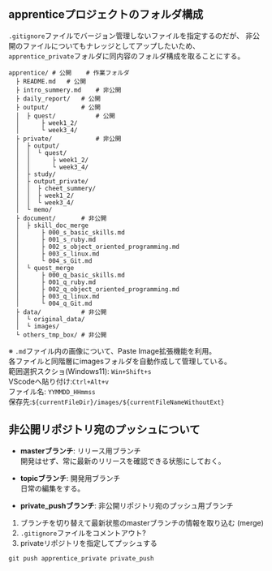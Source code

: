 ## apprenticeプロジェクトのフォルダ構成
`.gitignore`ファイルでバージョン管理しないファイルを指定するのだが、
非公開のファイルについてもナレッジとしてアップしたいため、
`apprentice_private`フォルダに同内容のフォルダ構成を取ることにする。

```
apprentice/	# 公開	# 作業フォルダ
  ├ README.md	# 公開
  ├ intro_summery.md	# 非公開
  ├ daily_report/	# 公開
  ├ output/			# 公開
  │  ├ quest/			# 公開
  │      ├ week1_2/
  │      └ week3_4/
  ├ private/			# 非公開
  │  ├ output/
  │  │  └ quest/
  │  │      ├ week1_2/
  │  │      └ week3_4/
  │  ├ study/
  │  ├ output_private/
  │  │  ├ cheet_summery/
  │  │  ├ week1_2/
  │  │  └ week3_4/
  │  └ memo/
  ├ document/		# 非公開
  │  ├ skill_doc_merge
  │      ├ 000_s_basic_skills.md
  │      ├ 001_s_ruby.md
  │      ├ 002_s_object_oriented_programming.md
  │      ├ 003_s_linux.md
  │      └ 004_s_Git.md
  │  └ quest_merge
  │      ├ 000_q_basic_skills.md
  │      ├ 001_q_ruby.md
  │      ├ 002_q_object_oriented_programming.md
  │      ├ 003_q_linux.md
  │      └ 004_q_Git.md
  ├ data/			# 非公開
  │  └ original_data/
  │  └ images/
  └ others_tmp_box/	# 非公開
```
※ `.md`ファイル内の画像について、Paste Image拡張機能を利用。  
各ファイルと同階層にimagesフォルダを自動作成して管理している。  
範囲選択スクショ(Windows11): `Win+Shift+s`  
VScodeへ貼り付け:`Ctrl+Alt+v`  
ファイル名: `YYMMDD_HHmmss`  
保存先:`${currentFileDir}/images/${currentFileNameWithoutExt}`


## 非公開リポジトリ宛のプッシュについて

- **masterブランチ**: リリース用ブランチ  
開発はせず、常に最新のリリースを確認できる状態にしておく。

- **topicブランチ**: 開発用ブランチ  
日常の編集をする。

- **private_pushブランチ**: 非公開リポジトリ宛のプッシュ用ブランチ  

1. ブランチを切り替えて最新状態のmasterブランチの情報を取り込む (merge)
2. `.gitignore`ファイルをコメントアウト?
3. privateリポジトリを指定してプッシュする

`git push apprentice_private private_push`
